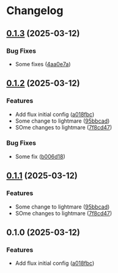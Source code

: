 # Changelog

## [0.1.3](https://github.com/fluencelabs/spectrum-release-demo/compare/spectrum-v0.1.2...spectrum-v0.1.3) (2025-03-12)


### Bug Fixes

* Some fixes ([4aa0e7a](https://github.com/fluencelabs/spectrum-release-demo/commit/4aa0e7aa14604436a0d1a9daab0370698d1cafeb))

## [0.1.2](https://github.com/fluencelabs/spectrum-release-demo/compare/spectrum-v0.1.1...spectrum-v0.1.2) (2025-03-12)


### Features

* Add flux initial config ([a018fbc](https://github.com/fluencelabs/spectrum-release-demo/commit/a018fbc0d01d02b05d9928b8ccf1352ad1200c55))
* Some change to lightmare ([95bbcad](https://github.com/fluencelabs/spectrum-release-demo/commit/95bbcad50802fd945676aeb57d964beacaac471f))
* SOme changes to lightmare ([7f8cd47](https://github.com/fluencelabs/spectrum-release-demo/commit/7f8cd476437e7156781204c5b6d923f903fa886e))


### Bug Fixes

* Some fix ([b006d18](https://github.com/fluencelabs/spectrum-release-demo/commit/b006d1826c1ebb4a125c77c861b73e637a3f88ea))

## [0.1.1](https://github.com/fluencelabs/spectrum-release-demo/compare/spectrum-v0.1.0...spectrum-v0.1.1) (2025-03-12)


### Features

* Some change to lightmare ([95bbcad](https://github.com/fluencelabs/spectrum-release-demo/commit/95bbcad50802fd945676aeb57d964beacaac471f))
* SOme changes to lightmare ([7f8cd47](https://github.com/fluencelabs/spectrum-release-demo/commit/7f8cd476437e7156781204c5b6d923f903fa886e))

## 0.1.0 (2025-03-12)


### Features

* Add flux initial config ([a018fbc](https://github.com/fluencelabs/spectrum-release-demo/commit/a018fbc0d01d02b05d9928b8ccf1352ad1200c55))
